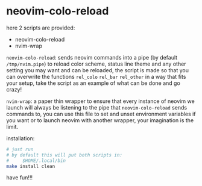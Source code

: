 # neovim-colo-reload

here 2 scripts are provided:
- neovim-colo-reload
- nvim-wrap

`neovim-colo-reload`: sends neovim commands into a pipe (by default `/tmp/nvim.pipe`) to reload
    color scheme, status line theme and any other setting you may want and can be reloaded, the
    script is made so that you can overwrite the functions `rel_colo` `rel_bar` `rel_other` in a way
    that fits your setup, take the script as an example of what can be done and go crazy!

`nvim-wrap`: a paper thin wrapper to ensure that every instance of neovim we launch will always be
    listening to the pipe that `neovim-colo-reload` sends commands to, you can use this file to set
    and unset environment variables if you want or to launch neovim with another wrapper, your
    imagination is the limit.

installation:
```sh
# just run
# by default this will put both scripts in:
#     $HOME/.local/bin
make install clean
```

have fun!!!
